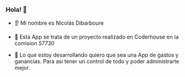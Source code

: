 ### Hola! 👋
* 👂 Mi nombre es Nicolás Dibarboure
* 🔭 Esta App se trata de un proyecto realizado en Coderhouse en la comision *57730*

* 🤔 Lo que estoy desarrollando quiero que sea una App de gastos y ganancias. Para asi tener un control de todo y poder administrarte mejor.
